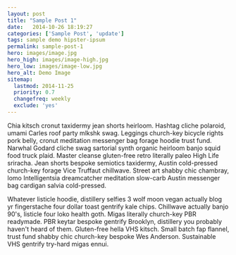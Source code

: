 ```yaml
---
layout: post
title: "Sample Post 1"
date:   2014-10-26 18:19:27
categories: ['Sample Post', 'update']
tags: sample demo hipster-ipsum
permalink: sample-post-1
hero: images/image.jpg
hero_high: images/image-high.jpg
hero_low: images/image-low.jpg
hero_alt: Demo Image
sitemap:
  lastmod: 2014-11-25
  priority: 0.7
  changefreq: weekly
  exclude: 'yes'
---
```

Chia kitsch cronut taxidermy jean shorts heirloom. Hashtag cliche polaroid, umami Carles roof party mlkshk swag. Leggings church-key bicycle rights pork belly, cronut meditation messenger bag forage hoodie trust fund. Narwhal Godard cliche swag sartorial synth organic heirloom banjo squid food truck plaid. Master cleanse gluten-free retro literally paleo High Life sriracha. Jean shorts bespoke semiotics taxidermy, Austin cold-pressed church-key forage Vice Truffaut chillwave. Street art shabby chic chambray, lomo Intelligentsia dreamcatcher meditation slow-carb Austin messenger bag cardigan salvia cold-pressed.

<!-- more -->

Whatever listicle hoodie, distillery selfies 3 wolf moon vegan actually blog yr fingerstache four dollar toast gentrify kale chips. Chillwave actually banjo 90's, listicle four loko health goth. Migas literally church-key PBR readymade. PBR keytar bespoke gentrify Brooklyn, distillery you probably haven't heard of them. Gluten-free hella VHS kitsch. Small batch fap flannel, trust fund shabby chic church-key bespoke Wes Anderson. Sustainable VHS gentrify try-hard migas ennui.
